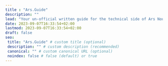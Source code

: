 ```yaml
---
title : "Ars.Guide"
description: ""
lead: "Your un-official written guide for the technical side of Ars Nouveau"
date: 2023-09-07T16:33:54+02:00
lastmod: 2023-09-07T16:33:54+02:00
draft: false
seo:
 title: "Ars.Guide" # custom title (optional)
 description: "" # custom description (recommended)
 canonical: "" # custom canonical URL (optional)
 noindex: false # false (default) or true
---
```

